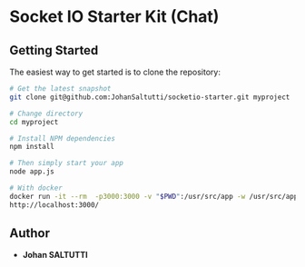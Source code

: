 # Socket IO Starter Kit (Chat)

Getting Started
---------------

The easiest way to get started is to clone the repository:

```bash
# Get the latest snapshot
git clone git@github.com:JohanSaltutti/socketio-starter.git myproject

# Change directory
cd myproject

# Install NPM dependencies
npm install

# Then simply start your app
node app.js

# With docker
docker run -it --rm  -p3000:3000 -v "$PWD":/usr/src/app -w /usr/src/app node:10 node app.js
http://localhost:3000/
```

## Author
* **Johan SALTUTTI**
